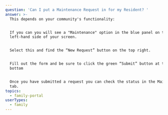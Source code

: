 ```yaml
---
question: 'Can I put a Maintenance Request in for my Resident? '
answer: >-
  This depends on your community's functionality:


  If you can you will see a "Maintenance" option in the blue panel on the
  left-hand side of your screen. 


  Select this and find the “New Request” button on the top right. 


  Fill out the form and be sure to click the green “Submit” button at the
  bottom 


  Once you have submitted a request you can check the status in the Maintenance
  tab.  
topics:
  - family-portal
userTypes:
  - family
---
```


